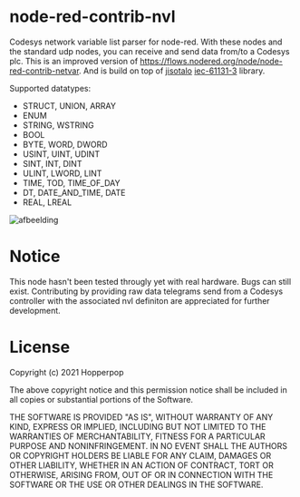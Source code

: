 # node-red-contrib-nvl

Codesys network variable list parser for node-red. With these nodes and the standard udp nodes, you can receive and send data from/to a Codesys plc.
This is an improved version of https://flows.nodered.org/node/node-red-contrib-netvar. And is build on top of [jisotalo](https://github.com/jisotalo) [iec-61131-3](https://github.com/jisotalo/iec-61131-3) library.

Supported datatypes:
- STRUCT, UNION, ARRAY
- ENUM
- STRING, WSTRING
- BOOL
- BYTE, WORD, DWORD
- USINT, UINT, UDINT
- SINT, INT, DINT
- ULINT, LWORD, LINT
- TIME, TOD, TIME_OF_DAY
- DT, DATE_AND_TIME, DATE
- REAL, LREAL


![afbeelding](https://user-images.githubusercontent.com/11853634/136016642-57c9fdd0-a048-474c-ad2c-983352c89916.png)


# Notice
This node hasn't been tested througly yet with real hardware. Bugs can still exist. Contributing by providing raw data telegrams send from a Codesys controller with the associated nvl definiton are appreciated for further development.

# License
Copyright (c) 2021 Hopperpop


The above copyright notice and this permission notice shall be included in all
copies or substantial portions of the Software.

THE SOFTWARE IS PROVIDED "AS IS", WITHOUT WARRANTY OF ANY KIND, EXPRESS OR
IMPLIED, INCLUDING BUT NOT LIMITED TO THE WARRANTIES OF MERCHANTABILITY,
FITNESS FOR A PARTICULAR PURPOSE AND NONINFRINGEMENT. IN NO EVENT SHALL THE
AUTHORS OR COPYRIGHT HOLDERS BE LIABLE FOR ANY CLAIM, DAMAGES OR OTHER
LIABILITY, WHETHER IN AN ACTION OF CONTRACT, TORT OR OTHERWISE, ARISING FROM,
OUT OF OR IN CONNECTION WITH THE SOFTWARE OR THE USE OR OTHER DEALINGS IN THE
SOFTWARE.
